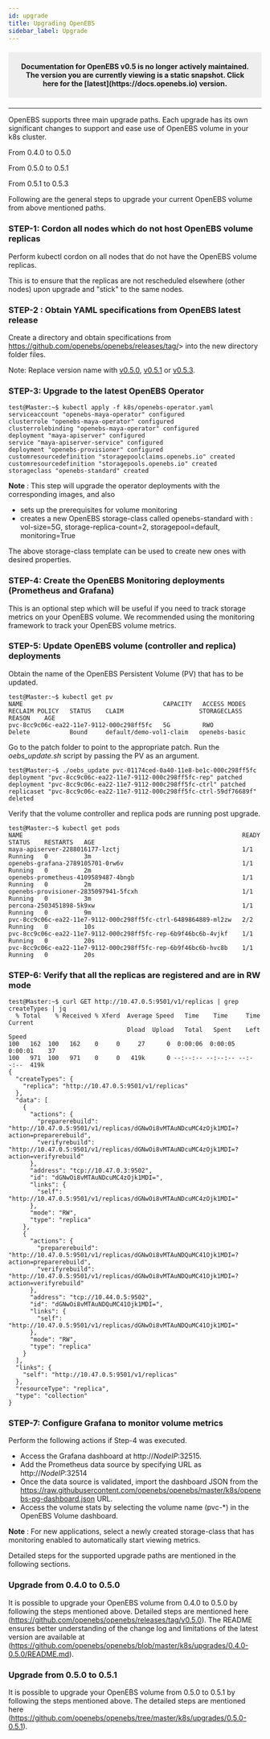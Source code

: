 ```yaml
---
id: upgrade
title: Upgrading OpenEBS
sidebar_label: Upgrade
---
```


<center><p style="padding: 20px; margin: 20px 0; border-radius: 3px; background-color: #eeeeee;"><strong>
  Documentation for OpenEBS v0.5 is no longer actively maintained. The version you are currently viewing is a static snapshot. Click here for the [latest](https://docs.openebs.io) version.
</strong></p></center>

------

OpenEBS supports three main upgrade paths. Each upgrade has its own significant changes to support and ease use of OpenEBS volume in your k8s cluster.

From 0.4.0 to 0.5.0

From 0.5.0 to 0.5.1

From 0.5.1 to 0.5.3



Following are the general steps to upgrade your current OpenEBS volume from above mentioned paths.

### **STEP-1: Cordon all nodes which do not host OpenEBS volume replicas**

Perform kubectl cordon <node> on all nodes that do not have the OpenEBS volume replicas.

This is to ensure that the replicas are not rescheduled elsewhere (other nodes) upon upgrade and "stick" to the same nodes.

### **STEP-2 : Obtain YAML specifications from OpenEBS latest release**

Create a directory and obtain specifications from https://github.com/openebs/openebs/releases/tag/<version>> into the new directory folder files. 

Note: Replace version name with [v0.5.0](https://github.com/openebs/openebs/releases/tag/v0.5.0), [v0.5.1](https://github.com/openebs/openebs/tree/master/k8s/upgrades/0.5.0-0.5.1) or [v0.5.3](https://github.com/openebs/openebs/releases/tag/v0.5.3).



### **STEP-3: Upgrade to the latest OpenEBS Operator**



```
test@Master:~$ kubectl apply -f k8s/openebs-operator.yaml
serviceaccount "openebs-maya-operator" configured
clusterrole "openebs-maya-operator" configured
clusterrolebinding "openebs-maya-operator" configured
deployment "maya-apiserver" configured
service "maya-apiserver-service" configured
deployment "openebs-provisioner" configured
customresourcedefinition "storagepoolclaims.openebs.io" created
customresourcedefinition "storagepools.openebs.io" created
storageclass "openebs-standard" created
```

**Note** : This step will upgrade the operator deployments with the corresponding images, and also

- sets up the prerequisites for volume monitoring
- creates a new OpenEBS storage-class called openebs-standard with : vol-size=5G, storage-replica-count=2, storagepool=default, monitoring=True

The above storage-class template can be used to create new ones with desired properties.

### **STEP-4: Create the OpenEBS Monitoring deployments (Prometheus and Grafana)**

This is an optional step which will be useful if you need to track storage metrics on your OpenEBS volume. We recommended using the monitoring framework to track your OpenEBS volume metrics.

### **STEP-5: Update OpenEBS volume (controller and replica) deployments**



Obtain the name of the OpenEBS Persistent Volume (PV) that has to be updated.

```
test@Master:~$ kubectl get pv
NAME                                       CAPACITY   ACCESS MODES   RECLAIM POLICY   STATUS    CLAIM                     STORAGECLASS       REASON    AGE
pvc-8cc9c06c-ea22-11e7-9112-000c298ff5fc   5G         RWO            Delete           Bound     default/demo-vol1-claim   openebs-basic   
```

Go to the  patch folder to point to the appropriate patch. Run the *oebs_update.sh* script by passing the PV as an argument.

```
test@Master:~$ ./oebs_update pvc-01174ced-0a40-11e8-be1c-000c298ff5fc
deployment "pvc-8cc9c06c-ea22-11e7-9112-000c298ff5fc-rep" patched
deployment "pvc-8cc9c06c-ea22-11e7-9112-000c298ff5fc-ctrl" patched
replicaset "pvc-8cc9c06c-ea22-11e7-9112-000c298ff5fc-ctrl-59df76689f" deleted
```

Verify that the volume controller and replica pods are running post upgrade.

```
test@Master:~$ kubectl get pods
NAME                                                             READY     STATUS    RESTARTS   AGE
maya-apiserver-2288016177-lzctj                                  1/1       Running   0          3m
openebs-grafana-2789105701-0rw6v                                 1/1       Running   0          2m
openebs-prometheus-4109589487-4bngb                              1/1       Running   0          2m
openebs-provisioner-2835097941-5fcxh                             1/1       Running   0          3m
percona-2503451898-5k9xw                                         1/1       Running   0          9m
pvc-8cc9c06c-ea22-11e7-9112-000c298ff5fc-ctrl-6489864889-ml2zw   2/2       Running   0          10s
pvc-8cc9c06c-ea22-11e7-9112-000c298ff5fc-rep-6b9f46bc6b-4vjkf    1/1       Running   0          20s
pvc-8cc9c06c-ea22-11e7-9112-000c298ff5fc-rep-6b9f46bc6b-hvc8b    1/1       Running   0          20s
```



### **STEP-6: Verify that all the replicas are registered and are in RW mode**



```
test@Master:~$ curl GET http://10.47.0.5:9501/v1/replicas | grep createTypes | jq
  % Total    % Received % Xferd  Average Speed   Time    Time     Time  Current
                                 Dload  Upload   Total   Spent    Left  Speed
100   162  100   162    0     0     27      0  0:00:06  0:00:05  0:00:01    37
100   971  100   971    0     0   419k      0 --:--:-- --:--:-- --:--:--  419k
{
  "createTypes": {
    "replica": "http://10.47.0.5:9501/v1/replicas"
  },
  "data": [
    {
      "actions": {
        "preparerebuild": "http://10.47.0.5:9501/v1/replicas/dGNwOi8vMTAuNDcuMC4zOjk1MDI=?action=preparerebuild",
        "verifyrebuild": "http://10.47.0.5:9501/v1/replicas/dGNwOi8vMTAuNDcuMC4zOjk1MDI=?action=verifyrebuild"
      },
      "address": "tcp://10.47.0.3:9502",
      "id": "dGNwOi8vMTAuNDcuMC4zOjk1MDI=",
      "links": {
        "self": "http://10.47.0.5:9501/v1/replicas/dGNwOi8vMTAuNDcuMC4zOjk1MDI="
      },
      "mode": "RW",
      "type": "replica"
    },
    {
      "actions": {
        "preparerebuild": "http://10.47.0.5:9501/v1/replicas/dGNwOi8vMTAuNDQuMC41Ojk1MDI=?action=preparerebuild",
        "verifyrebuild": "http://10.47.0.5:9501/v1/replicas/dGNwOi8vMTAuNDQuMC41Ojk1MDI=?action=verifyrebuild"
      },
      "address": "tcp://10.44.0.5:9502",
      "id": "dGNwOi8vMTAuNDQuMC41Ojk1MDI=",
      "links": {
        "self": "http://10.47.0.5:9501/v1/replicas/dGNwOi8vMTAuNDQuMC41Ojk1MDI="
      },
      "mode": "RW",
      "type": "replica"
    }
  ],
  "links": {
    "self": "http://10.47.0.5:9501/v1/replicas"
  },
  "resourceType": "replica",
  "type": "collection"
}
```



### **STEP-7: Configure Grafana to monitor volume metrics**

Perform the following actions if Step-4 was executed.

- Access the Grafana dashboard at http://*NodeIP*:32515.
- Add the Prometheus data source by specifying URL as http://*NodeIP*:32514
- Once the data source is validated, import the dashboard JSON from the <https://raw.githubusercontent.com/openebs/openebs/master/k8s/openebs-pg-dashboard.json> URL.
- Access the volume stats by selecting the volume name (pvc-*) in the OpenEBS Volume dashboard.

**Note** : For new applications, select a newly created storage-class that has monitoring enabled to automatically start viewing metrics.

Detailed steps for the supported upgrade paths are mentioned in the following sections.

### **Upgrade from 0.4.0 to 0.5.0**

It is possible to upgrade your OpenEBS volume from 0.4.0 to 0.5.0 by following the steps mentioned above. Detailed steps are mentioned here (<https://github.com/openebs/openebs/releases/tag/v0.5.0>). The README ensures better understanding of the change log and limitations of the latest version are available at (https://github.com/openebs/openebs/blob/master/k8s/upgrades/0.4.0-0.5.0/README.md).

### **Upgrade from 0.5.0 to 0.5.1**

It is possible to upgrade your OpenEBS volume from 0.5.0 to 0.5.1 by following the steps mentioned above. The detailed steps are mentioned here (<https://github.com/openebs/openebs/tree/master/k8s/upgrades/0.5.0-0.5.1>).

<!-- Hotjar Tracking Code for https://docs.openebs.io -->
<script>
   (function(h,o,t,j,a,r){
       h.hj=h.hj||function(){(h.hj.q=h.hj.q||[]).push(arguments)};
       h._hjSettings={hjid:785693,hjsv:6};
       a=o.getElementsByTagName('head')[0];
       r=o.createElement('script');r.async=1;
       r.src=t+h._hjSettings.hjid+j+h._hjSettings.hjsv;
       a.appendChild(r);
   })(window,document,'https://static.hotjar.com/c/hotjar-','.js?sv=');
</script>